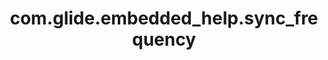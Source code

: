 ---
weight: 771
layout: page
title: com.glide.embedded_help.sync_frequency
description: ""
value: "15"
---